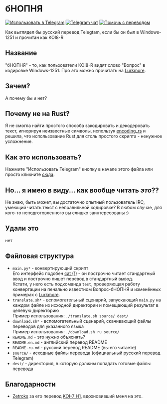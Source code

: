 # бНОПНЯ

[![Использовать в Telegram](https://img.shields.io/static/v1?logo=telegram&label=Использовать%20в&message=Telegram&color=success)][apply]
[![Telegram чат](https://img.shields.io/static/v1?logo=telegram&label=Telegram&message=чат&color=blue)](https://t.me/setlanguage/translation_ilovecp1251)
[![Помочь с переводом](https://img.shields.io/static/v1?logo=telegram&label=Помочь&message=с%20переводом&color=important)](https://translations.telegram.org/ilovecp1251/)

Как выглядел бы русский перевод Telegtam, если бы он был в Windows-1251 и прочитан как KOI8-R

## Название

"бНОПНЯ" - то, как пользователи KOI8-R видят слово "Вопрос" в кодировке Windows-1251. Про это можно прочитать на [Lurkmore][lurkmore].

## Зачем?

А почему бы и нет?

## Почему не на Rust?

Я не смогла найти простого способа закодировать и декодеровать текст, игнорируя неизвестные символы, используя [encoding_rs](https://github.com/hsivonen/encoding_rs) и решила, что использование Rust для столь простого скрипта - ненужное усложнение.

## Как это использовать?

Нажмите "Использовать Telegram" кнопку в начале этого файла или просто кликните [сюда][apply].

## Но... я имею в виду... как вообще читать *это*??

Не знаю, быть может, вы достаточно опытный пользователь IRC, умеющий читать текст с неправильной кодировке? В любом случае, для кого-то неподготовленного вы слишко заинтересованы :)

## Удали это

нет

## Файловая структура

- `main.py*` - конвертирующий скрипт \
    Его интерфейс подобен [cat (1)][man-cat-1] - он построчно читает стандартный ввод и построчно пишет перевод в стандартный вывод. \
    Кстати, у него есть подкоманда `test`, проверяющая работу конвертации на печально известном Вопрос-бНОПНЯ и изменённых примерах с [Lurkmore][lurkmore].
- `translate.sh*` - вспомогательный сценарий, запускающий `main.py` на каждом файле из исходной директории и помещающий результат в целевую директорию \
  Пример использования: `./translate.sh source/ dest/`
- `download.sh*` - вспомогательный сценарий, скачивающий файлы переводов для указанного языка \
  Пример использования: `./download.sh ru source/`
- `README.md` - это нужно объяснять?
- `README.en.md` - английский перевод README
- `README.ru.md` - русский перевод README (вы его читаете)
- `source/` - исходные файлы перевода (официальный русский перевод Telegram)
- `dest/` - директория, в которую должны попадать готовые файлы перевода

## Благодарности

- [Zetroks](https://t.me/Zetroks) за его перевод [KOI-7 H1](https://t.me/rulangs/211), вдохновивший меня на это.

[apply]: (https://t.me/setlanguage/ilovecp1251)
[lurkmore]: https://lurkmore.to/БНОПНЯ
[man-cat-1]: https://linux.die.net/man/1/cat
